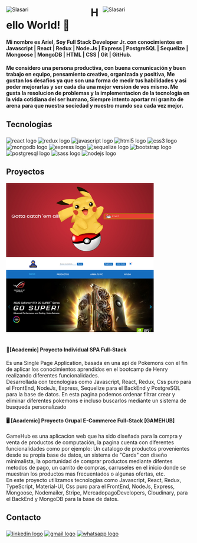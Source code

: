 #
<img src="https://github-readme-stats.vercel.app/api?username=Slasari&show_icons=true&theme=yeblu" alt="Slasari" align="left" width='45.5%'/>
<img src= "https://github-readme-streak-stats.herokuapp.com/?user=Slasari" alt="Slasari" align="right" width='48%'>

<h1 align="left">Hello World! 🤖</h1>

<h4> Mi nombre es Ariel, Soy Full Stack Developer Jr. con conocimientos en Javascript | React | Redux | Node.Js | Express | PostgreSQL | Sequelize | Mongoose | MongoDB | HTML | CSS | Git | GitHub. </h4>
<h4>Me considero una persona productiva, con buena comunicación y buen trabajo en equipo, pensamiento creativo, organizada y positiva, Me gustan los desafios ya que son una forma de medir tus habilidades y asi poder mejorarlas y ser cada dia una mejor version de vos mismo. Me gusta la resolucion de problemas y la implementacion de la tecnologia en la vida cotidiana del ser humano, Siempre intento aportar mi granito de arena para que nuestra sociedad y nuestro mundo sea cada vez mejor.</h4>

###

<h2 align="left">Tecnologias</h2>

###

<div align="left">
  <img src="https://cdn.jsdelivr.net/gh/devicons/devicon/icons/react/react-original.svg" height="40" width="52" alt="react logo"  />
  <img src="https://cdn.jsdelivr.net/gh/devicons/devicon/icons/redux/redux-original.svg" height="40" width="52" alt="redux logo"  />
  <img src="https://cdn.jsdelivr.net/gh/devicons/devicon/icons/javascript/javascript-original.svg" height="40" width="52" alt="javascript logo"  />
  <img src="https://cdn.jsdelivr.net/gh/devicons/devicon/icons/html5/html5-original.svg" height="40" width="52" alt="html5 logo"  />
  <img src="https://cdn.jsdelivr.net/gh/devicons/devicon/icons/css3/css3-original.svg" height="40" width="52" alt="css3 logo"  />
  <img src="https://cdn.jsdelivr.net/gh/devicons/devicon/icons/mongodb/mongodb-original.svg" height="40" width="52" alt="mongodb logo"  />
  <img src="https://cdn.jsdelivr.net/gh/devicons/devicon/icons/express/express-original.svg" height="40" width="52" alt="express logo"  />
  <img src="https://cdn.jsdelivr.net/gh/devicons/devicon/icons/sequelize/sequelize-original.svg" height="40" width="52" alt="sequelize logo"  />
  <img src="https://cdn.jsdelivr.net/gh/devicons/devicon/icons/bootstrap/bootstrap-original.svg" height="40" width="52" alt="bootstrap logo"  />
  <img src="https://cdn.jsdelivr.net/gh/devicons/devicon/icons/postgresql/postgresql-original.svg" height="40" width="52" alt="postgresql logo"  />
  <img src="https://cdn.jsdelivr.net/gh/devicons/devicon/icons/sass/sass-original.svg" height="40" width="52" alt="sass logo"  />
  <img src="https://cdn.jsdelivr.net/gh/devicons/devicon/icons/nodejs/nodejs-original.svg" height="40" width="52" alt="nodejs logo"  />
</div>

###

###

<h2 align="left">Proyectos</h2>
<div align="left">
    <a href="https://henry-pi-pokemon-theta.vercel.app/" rel="noopener noreferrer" target="_blank"><img src=https://github.com/Slasari/Slasari/blob/main/c66c3d92-e5f7-473d-9d99-d813096665a2.png alt="background" width="400px" height="200px"/></a>
    <a href="https://gamehub-chi.vercel.app/" rel="noopener noreferrer" target="_blank"><img src=https://github.com/Tdibacco17/Tdibacco17/blob/main/ecommerce.jpg alt="background" width="400px" height="200px"/></a></br></br>
  <h4>🔴[Academic] Proyecto Individual SPA Full-Stack</h4>
  <p>Es una Single Page Application, basada en una api de Pokemons con el fin de aplicar los conocimientos aprendidos en el bootcamp de Henry realizando diferentes funcionalidades.</br>
  Desarrollada con tecnologias como Javascript, React, Redux, Css puro para el FrontEnd, NodeJs, Express, Sequelize para el BackEnd y PostgreSQL para la base de datos. En esta pagina podemos ordenar filtrar crear y eliminar diferentes pokemons e incluso buscarlos mediante un sistema de busqueda personalizado</p>
  <h4>🖥️ [Academic] Proyecto Grupal E-Commerce Full-Stack  [GAMEHUB]</h4>
  <p>GameHub es una aplicacion web que ha sido diseñada para la compra y venta de productos de computación, la pagina cuenta con diferentes funcionalidades como por ejemplo: Un catalogo de productos provenientes desde su propia base de datos, un sistema de "Cards" con diseño minimalista, la oportunidad de comprar productos mediante difentes metodos de pago, un carrito de compras, carruseles en el inicio donde se muestran los productos mas frecuentados o algunas ofertas, etc.</br>
En este proyecto utilizamos tecnologias como Javascript, React, Redux, TypeScript, Material-UI, Css puro para el FrontEnd, NodeJs, Express, Mongoose, Nodemailer, Stripe, MercadopagoDevelopers, Cloudinary,  para el BackEnd y MongoDB para la base de datos.</p>
</div>

###

<h2 align="left">Contacto</h2>

###

<div align="left">
  <a href="http://www.linkedin.com/in/ariel-salcito-290088249/" rel="noopener noreferrer" target="_blank"><img src="https://raw.githubusercontent.com/maurodesouza/profile-readme-generator/master/src/assets/icons/social/linkedin/default.svg" width="52" height="40" alt="linkedin logo"  /></a>
   <a href="mailto:ariel_salcito@live.com" rel="noopener noreferrer" target="_blank"><img src="https://raw.githubusercontent.com/maurodesouza/profile-readme-generator/master/src/assets/icons/social/gmail/default.svg" width="52" height="40" alt="gmail logo"  /></a>
  <a href="https://wa.me/541169303301" rel="noopener noreferrer" target="_blank"><img src="https://raw.githubusercontent.com/maurodesouza/profile-readme-generator/master/src/assets/icons/social/whatsapp/default.svg" width="52" height="40" alt="whatsapp logo"  /></a>
</div>
</br>


###

